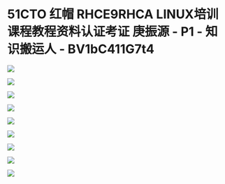 # 51CTO 红帽 RHCE9RHCA  LINUX培训课程教程资料认证考证 庚振源 - P1 - 知识搬运人 - BV1bC411G7t4

![](img/f1780d5834c0ac4b750d4988ae5fbaf3_0.png)

![](img/f1780d5834c0ac4b750d4988ae5fbaf3_1.png)

![](img/f1780d5834c0ac4b750d4988ae5fbaf3_2.png)

![](img/f1780d5834c0ac4b750d4988ae5fbaf3_3.png)

![](img/f1780d5834c0ac4b750d4988ae5fbaf3_4.png)

![](img/f1780d5834c0ac4b750d4988ae5fbaf3_5.png)

![](img/f1780d5834c0ac4b750d4988ae5fbaf3_6.png)

![](img/f1780d5834c0ac4b750d4988ae5fbaf3_7.png)

![](img/f1780d5834c0ac4b750d4988ae5fbaf3_8.png)